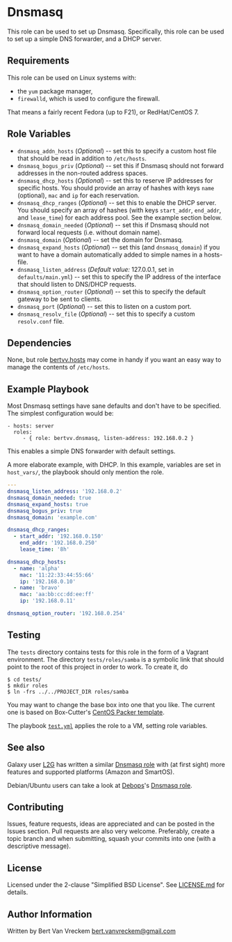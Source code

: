 # Dnsmasq

This role can be used to set up Dnsmasq. Specifically, this role can be used to set up a simple DNS forwarder, and a DHCP server.

## Requirements

This role can be used on Linux systems with:

* the `yum` package manager,
* `firewalld`, which is used to configure the firewall.

That means a fairly recent Fedora (up to F21), or RedHat/CentOS 7.

## Role Variables

* `dnsmasq_addn_hosts` (*Optional*) -- set this to specify a custom host file that should be read in addition to `/etc/hosts`.
* `dnsmasq_bogus_priv` (*Optional*) -- set this if Dnsmasq should not forward addresses in the non-routed address spaces.
* `dnsmasq_dhcp_hosts` (*Optional*) -- set this to reserve IP addresses for specific hosts. You should provide an array of hashes with keys `name` (optional), `mac` and `ip` for each reservation.
* `dnsmasq_dhcp_ranges` (*Optional*) -- set this to enable the DHCP server. You should specify an array of hashes (with keys `start_addr`, `end_addr`, and `lease_time`) for each address pool. See the example section below.
* `dnsmasq_domain_needed` (*Optional*) -- set this if Dnsmasq should not forward local requests (i.e. without domain name).
* `dnsmasq_domain` (*Optional*) -- set the domain for Dnsmasq.
* `dnsmasq_expand_hosts` (*Optional*) -- set this (and `dnsmasq_domain`) if you want to have a domain automatically added to simple names in a hosts-file.
* `dnsmasq_listen_address` (*Default value:* 127.0.0.1, set in `defaults/main.yml`) -- set this to specify the IP address of the interface that should listen to DNS/DHCP requests.
* `dnsmasq_option_router` (*Optional*) -- set this to specify the default gateway to be sent to clients.
* `dnsmasq_port` (*Optional*) -- set this to listen on a custom port.
* `dnsmasq_resolv_file` (*Optional*) -- set this to specify a custom `resolv.conf` file.

## Dependencies

None, but role [bertvv.hosts](https://galaxy.ansible.com/list#/roles/4617) may come in handy if you want an easy way to manage the contents of `/etc/hosts`.

## Example Playbook

Most Dnsmasq settings have sane defaults and don't have to be specified. The simplest configuration would be:

    - hosts: server
      roles:
         - { role: bertvv.dnsmasq, listen-address: 192.168.0.2 }

This enables a simple DNS forwarder with default settings.

A more elaborate example, with DHCP. In this example, variables are set in `host_vars/`, the playbook should only mention the role.

```Yaml
---
dnsmasq_listen_address: '192.168.0.2'
dnsmasq_domain_needed: true
dnsmasq_expand_hosts: true
dnsmasq_bogus_priv: true
dnsmasq_domain: 'example.com'

dnsmasq_dhcp_ranges:
  - start_addr: '192.168.0.150'
    end_addr: '192.168.0.250'
    lease_time: '8h'

dnsmasq_dhcp_hosts:
  - name: 'alpha'
    mac: '11:22:33:44:55:66'
    ip: '192.168.0.10'
  - name: 'bravo'
    mac: 'aa:bb:cc:dd:ee:ff'
    ip: '192.168.0.11'

dnsmasq_option_router: '192.168.0.254'
```

## Testing

The `tests` directory contains tests for this role in the form of a Vagrant environment. The directory `tests/roles/samba` is a symbolic link that should point to the root of this project in order to work. To create it, do

```ShellSession
$ cd tests/
$ mkdir roles
$ ln -frs ../../PROJECT_DIR roles/samba
```

You may want to change the base box into one that you like. The current one is based on Box-Cutter's [CentOS Packer template](https://github.com/boxcutter/centos).

The playbook [`test.yml`](tests/test.yml) applies the role to a VM, setting role variables.

## See also

Galaxy user [L2G](https://galaxy.ansible.com/list#/users/11257) has written a similar [Dnsmasq role](https://galaxy.ansible.com/list#/roles/3030) with (at first sight) more features and supported platforms (Amazon and SmartOS).

Debian/Ubuntu users can take a look at [Debops](https://galaxy.ansible.com/list#/users/6081)'s [Dnsmasq role](https://galaxy.ansible.com/list#/roles/1561).

## Contributing

Issues, feature requests, ideas are appreciated and can be posted in the Issues section. Pull requests are also very welcome. Preferably, create a topic branch and when submitting, squash your commits into one (with a descriptive message).

## License

Licensed under the 2-clause "Simplified BSD License". See [LICENSE.md](/LICENSE.md) for details.

## Author Information

Written by Bert Van Vreckem <bert.vanvreckem@gmail.com>
